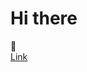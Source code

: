 <h1 style="Center">Hi there </h1> 👋
<div style="background-image: url('24637.png');">
<link rel="stylesheet" type="text/css" href="index.css">
<a href="https://www.commentcamarche.net/contents/496-liens-hypertextes-et-ancres-html">Link</a>
<!--
**1ranya/1ranya** is a ✨ _special_ ✨ repository because its `README.md` (this file) appears on your GitHub profile.

Here are some ideas to get you started:

- 🔭 I’m currently working on ...
- 🌱 I’m currently learning ...
- 👯 I’m looking to collaborate on ...
- 🤔 I’m looking for help with ...
- 💬 Ask me about ...
- 📫 How to reach me: ...
- 😄 Pronouns: ...
- ⚡ Fun fact: ...
-->
